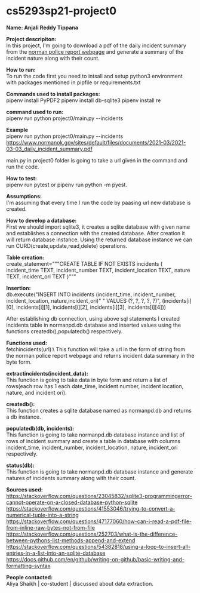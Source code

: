 # cs5293sp21-project0

**Name: Anjali Reddy Tippana**

**Project descripiton:**\
In this project, I'm going to download a pdf of the daily incident summary from the [norman police report webpage](https://www.normanok.gov/public-safety/police-department/crime-prevention-data/daily-activity-reports) and generate a summary of the incident nature along with their count.

**How to run:**\
To run the code first you need to intsall and setup python3 environment with packages mentioned in pipfile or requirements.txt

**Commands used to install packages:**\
pipenv install PyPDF2
pipenv install db-sqlite3
pipenv install re
  
**command used to run:**\
pipenv run python project0/main.py --incidents <url>

**Example**\
 pipenv run python project0/main.py --incidents https://www.normanok.gov/sites/default/files/documents/2021-03/2021-03-03_daily_incident_summary.pdf 

main.py in project0 folder is going to take a url given in the command and run the code.

**How to test:**\
pipenv run pytest or pipenv run python -m pyest.

**Assumptions:**\
I'm assuming that every time I run the code by paasing url new database is created.

**How to develop a database:**\
First we should import sqlite3, it creates a sqlite database with given name and establishes a connection with the created database. After creation it will return database instance. Using the returned database instance we can run CURD(create,update,read,delete) operations.  

**Table creation:**\
create_statement="""CREATE TABLE IF NOT EXISTS incidents (
                        incident_time TEXT,
                        incident_number TEXT,
                        incident_location TEXT,
                        nature TEXT,
                        incident_ori TEXT
                        )"""
						
**Insertion:**\
db.execute("INSERT INTO incidents (incident_time, incident_number, incident_location, nature,incident_ori)"
                      " VALUES (?, ?, ?, ?, ?)", (incidents[i][0], incidents[i][1], incidents[i][2], incidents[i][3], incidents[i][4]))

After establishing db connection, using above sql statements I created incidents table in normanpd.db database and inserted values using the functions createdb(),populatedb() respectively.					  

**Functions used:**\
fetchincidents(url):\ 
This function will take a url in the form of string from the norman police report webpage and returns incident data summary in the byte form.

**extractincidents(incident_data):**\
 This function is going to take data in byte form and return a list of rows(each row has 1 each date_time, incident number, incident location, nature, and incident ori).

**createdb():**\
 This function creates a sqlite database named as normanpd.db and returns a db instance.

**populatedb(db, incidents):**\
 This function is going to take normanpd.db database instance and list of rows of incident summary and create a table in database with columns incident_time, incident_number, incident_location, 
nature, incident_ori respectively.

**status(db):**\
 This function is going to take normanpd.db database instance and generate natures of incidents summary along with their count.

**Sources used:**\
https://stackoverflow.com/questions/23045832/sqlite3-programmingerror-cannot-operate-on-a-closed-database-python-sqlite
https://stackoverflow.com/questions/41553046/trying-to-convert-a-numerical-tuple-into-a-string
https://stackoverflow.com/questions/47177060/how-can-i-read-a-pdf-file-from-inline-raw-bytes-not-from-file
https://stackoverflow.com/questions/252703/what-is-the-difference-between-pythons-list-methods-append-and-extend
https://stackoverflow.com/questions/54382818/using-a-loop-to-insert-all-entries-in-a-list-into-an-sqlite-database
https://docs.github.com/en/github/writing-on-github/basic-writing-and-formatting-syntax

**People contacted:**\
Aliya Shaikh | co-student | discussed about data extraction. 
